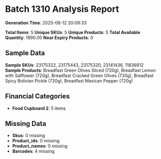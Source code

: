 # Batch 1310 Analysis Report

**Generation Time**: 2025-08-12 20:09:33

**Total Items**: 5
**Unique SKUs**: 5
**Unique Products**: 5
**Total Available Quantity**: 1990.00
**Near Expiry Products**: 0

## Sample Data
**Sample SKUs**: 23175322, 23175443, 23175320, 23141436, 11836912
**Sample Products**: Breadfast Green Olives Sliced (720g), Breadfast Lemon with Safflower (720g), Breadfast Cracked Green Olives (720g), Breadfast Spicy Bolivian Pickle (720g), Breadfast Mexican Pepper (720g)

## Financial Categories
- **Food Cupboard 2**: 5 items

## Missing Data
- **Skus**: 0 missing
- **Product_ids**: 0 missing
- **Product_names**: 0 missing
- **Barcodes**: 4 missing
